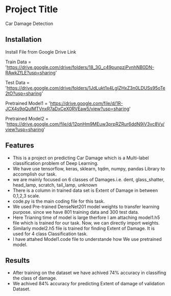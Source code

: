 
# Project Title

Car Damage Detection







## Installation

Install File from Google Drive Link

Train Data = 'https://drive.google.com/drive/folders/18_3G_c49punpzjPvnhNB0DN-RAwkZfLE?usp=sharing'

Test Data = 'https://drive.google.com/drive/folders/1JdLukt1x4LgIZHxZ3n0LDUSs95oTe2tO?usp=sharing'

Pretrained Model1 = 'https://drive.google.com/file/d/1R-JCX4s9qQulMTVnxR7aDxCeX0RVEaw5/view?usp=sharing'

Pretrained Model2 = 'https://drive.google.com/file/d/12pnHm9MEuw3prpRZRur6ddN9iV3vc8Vy/view?usp=sharing'



    
## Features

- This is a project on predicting Car Damage which is a Multi-label classification problem of Deep Learning.
- We have use tensorflow, keras, sklearn, tqdm, numpy, pandas Library to accomplish our task.
- we are mainly focused on 6 classes of Damages.i.e. dent, glass_shatter, head_lamp, scratch, tail_lamp, unknown
- There is a column in trained data set is Extent of Damage in between 0,1,2,3 scale.
- code.py is the main coding file for this task.
- We used Pre-trained DenseNet201 model weights to transfer learning purpose. since we have 801 training data and 300 test data.
- Here Trianing time of model is large therfore I am attaching model1.h5 file which is trained for our task. Now, we can directly import weights.
- Similarly model2.h5 file is trained for finding Extent of Damage. It is used for 4 class Classification task.
- I have attahed Model1.code file to understande how We use pretrained model.
## Results

- After training on the dataset we have achived 74% accuracy in classifing the class of damage.
- We achived 84% accuracy for predicting Extent of damage of validation Dataset.


